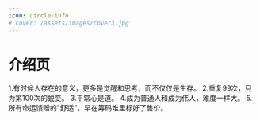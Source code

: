```yaml
---
icon: circle-info
# cover: /assets/images/cover3.jpg
---
```


# 介绍页

1.有时候人存在的意义，更多是觉醒和思考，而不仅仅是生存。
2.重复99次，只为第100次的蜕变。
3.平常心是道。
4.成为普通人和成为伟人，难度一样大。
5.所有命运馈赠的"舒适"，早在筹码堆里标好了售价。